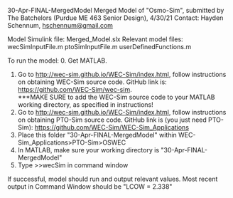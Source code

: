 30-Apr-FINAL-MergedModel
Merged Model of "Osmo-Sim", submitted by The Batchelors (Purdue ME 463 Senior Design), 4/30/21
Contact: Hayden Schennum, hschennum@gmail.com

Model Simulink file: Merged_Model.slx
Relevant model files:
wecSimInputFile.m
ptoSimInputFile.m
userDefinedFunctions.m

To run the model:
0. Get MATLAB.
1. Go to http://wec-sim.github.io/WEC-Sim/index.html, follow instructions on obtaining WEC-Sim source code. GitHub link is:  https://github.com/WEC-Sim/wec-sim.  
	***MAKE SURE to add the WEC-Sim source code to your MATLAB working directory, as specified in instructions!
2. Go to http://wec-sim.github.io/WEC-Sim/index.html, follow instructions on obtaining PTO-Sim source code. GitHub link is (you just need PTO-Sim): https://github.com/WEC-Sim/WEC-Sim_Applications
3. Place this folder "30-Apr-FINAL-MergedModel" within WEC-Sim_Applications>PTO-Sim>OSWEC
4. In MATLAB, make sure your working directory is "30-Apr-FINAL-MergedModel"
5. Type >>wecSim in command window

If successful, model should run and output relevant values.  Most recent output in Command Window should be "LCOW = 2.338"

